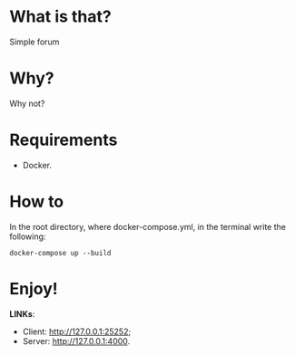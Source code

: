 # What is that?
Simple forum
# Why?
Why not?
# Requirements
- Docker.
# How to
In the root directory, where docker-compose.yml, in the terminal write the following:<br />
```console
docker-compose up --build
```
# Enjoy!
**LINKs**:
- Client: http://127.0.0.1:25252;
- Server: http://127.0.0.1:4000.
